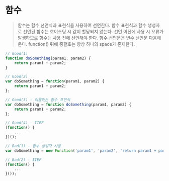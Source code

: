 # 함수
> 함수는 함수 선언식과 표현식을 사용하여 선언한다. 함수 표현식과 함수 생성자로 선언된 함수는 호이스팅 시 값이 할당되지 않는다. 선언 이전에 사용 시 오류가 발생하므로 함수는 사용 전에 선언해야 한다. 함수 선언문은 변수 선언문 다음에 온다. function() 뒤에 중괄호는 항상 하나의 space가 존재한다.

``` javascript
// Good(1)
function doSomething(param1, param2) {
    return param1 + param2;
}

// Good(2)
var doSomething = function(param1, param2) {
    return param1 + param2;
};

// Good(3) - 이름있는 함수 표현식
var doSomething = function doSomething(param1, param2) {
    return param1 + param2;
};

// Good(4) - IIEF
(function() {
    ...
})();

// Bad(1) - 함수 생성자 사용
var doSomething = new Function('param1', 'param2', 'return param1 + param2;');

// Bad(2) - IIEF
(function() {
    ...
}());
```